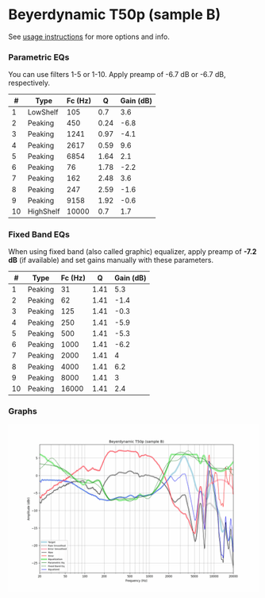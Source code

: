 # Beyerdynamic T50p (sample B)
See [usage instructions](https://github.com/jaakkopasanen/AutoEq#usage) for more options and info.

### Parametric EQs
You can use filters 1-5 or 1-10. Apply preamp of -6.7 dB or -6.7 dB, respectively.

|   # | Type      |   Fc (Hz) |    Q |   Gain (dB) |
|-----|-----------|-----------|------|-------------|
|   1 | LowShelf  |       105 | 0.7  |         3.6 |
|   2 | Peaking   |       450 | 0.24 |        -6.8 |
|   3 | Peaking   |      1241 | 0.97 |        -4.1 |
|   4 | Peaking   |      2617 | 0.59 |         9.6 |
|   5 | Peaking   |      6854 | 1.64 |         2.1 |
|   6 | Peaking   |        76 | 1.78 |        -2.2 |
|   7 | Peaking   |       162 | 2.48 |         3.6 |
|   8 | Peaking   |       247 | 2.59 |        -1.6 |
|   9 | Peaking   |      9158 | 1.92 |        -0.6 |
|  10 | HighShelf |     10000 | 0.7  |         1.7 |

### Fixed Band EQs
When using fixed band (also called graphic) equalizer, apply preamp of **-7.2 dB** (if available) and set gains manually with these parameters.

|   # | Type    |   Fc (Hz) |    Q |   Gain (dB) |
|-----|---------|-----------|------|-------------|
|   1 | Peaking |        31 | 1.41 |         5.3 |
|   2 | Peaking |        62 | 1.41 |        -1.4 |
|   3 | Peaking |       125 | 1.41 |        -0.3 |
|   4 | Peaking |       250 | 1.41 |        -5.9 |
|   5 | Peaking |       500 | 1.41 |        -5.3 |
|   6 | Peaking |      1000 | 1.41 |        -6.2 |
|   7 | Peaking |      2000 | 1.41 |         4   |
|   8 | Peaking |      4000 | 1.41 |         6.2 |
|   9 | Peaking |      8000 | 1.41 |         3   |
|  10 | Peaking |     16000 | 1.41 |         2.4 |

### Graphs
![](./Beyerdynamic%20T50p%20(sample%20B).png)
